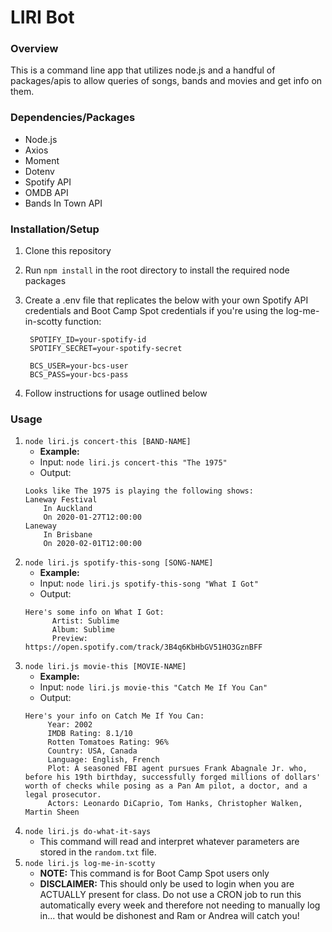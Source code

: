 # LIRI Bot

### Overview

This is a command line app that utilizes node.js and a handful of packages/apis to allow queries of songs, bands and movies and get info on them.

### Dependencies/Packages

- Node.js
- Axios
- Moment
- Dotenv
- Spotify API
- OMDB API
- Bands In Town API

### Installation/Setup

1. Clone this repository
2. Run `npm install` in the root directory to install the required node packages
3. Create a .env file that replicates the below with your own Spotify API credentials and Boot Camp Spot credentials if you're using the log-me-in-scotty function:

   ```
    SPOTIFY_ID=your-spotify-id
    SPOTIFY_SECRET=your-spotify-secret

    BCS_USER=your-bcs-user
    BCS_PASS=your-bcs-pass
   ```

4. Follow instructions for usage outlined below

### Usage

1. `node liri.js concert-this [BAND-NAME]`
   - **Example:**
   * Input: `node liri.js concert-this "The 1975"`
   * Output:
   ```
   Looks like The 1975 is playing the following shows:
   Laneway Festival
       In Auckland
       On 2020-01-27T12:00:00
   Laneway
       In Brisbane
       On 2020-02-01T12:00:00
   ```
2. `node liri.js spotify-this-song [SONG-NAME]`
   - **Example:**
   * Input: `node liri.js spotify-this-song "What I Got"`
   * Output:
   ```
   Here's some info on What I Got:
         Artist: Sublime
         Album: Sublime
         Preview: https://open.spotify.com/track/3B4q6KbHbGV51HO3GznBFF
   ```
3. `node liri.js movie-this [MOVIE-NAME]`
   - **Example:**
   * Input: `node liri.js movie-this "Catch Me If You Can"`
   * Output:
   ```
   Here's your info on Catch Me If You Can:
        Year: 2002
        IMDB Rating: 8.1/10
        Rotten Tomatoes Rating: 96%
        Country: USA, Canada
        Language: English, French
        Plot: A seasoned FBI agent pursues Frank Abagnale Jr. who, before his 19th birthday, successfully forged millions of dollars' worth of checks while posing as a Pan Am pilot, a doctor, and a legal prosecutor.
        Actors: Leonardo DiCaprio, Tom Hanks, Christopher Walken, Martin Sheen
   ```
4. `node liri.js do-what-it-says`
   - This command will read and interpret whatever parameters are stored in the `random.txt` file.
5. `node liri.js log-me-in-scotty`
   - **NOTE:** This command is for Boot Camp Spot users only
   - **DISCLAIMER:** This should only be used to login when you are ACTUALLY present for class. Do not use a CRON job to run this automatically every week and therefore not needing to manually log in... that would be dishonest and Ram or Andrea will catch you!
